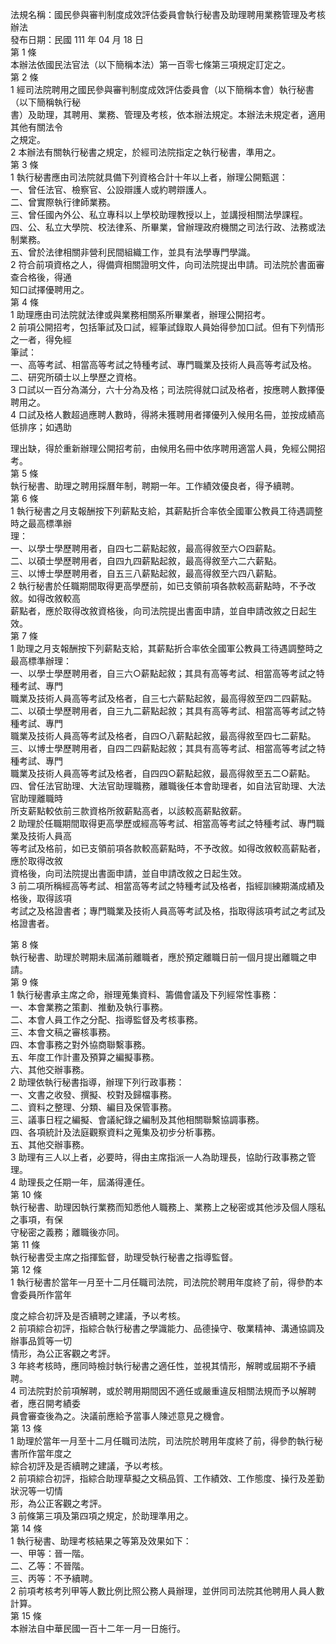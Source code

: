 法規名稱：國民參與審判制度成效評估委員會執行秘書及助理聘用業務管理及考核辦法  
發布日期：民國 111 年 04 月 18 日  
第 1 條  
本辦法依國民法官法（以下簡稱本法）第一百零七條第三項規定訂定之。  
第 2 條  
1 經司法院聘用之國民參與審判制度成效評估委員會（以下簡稱本會）執行秘書（以下簡稱執行秘  
書）及助理，其聘用、業務、管理及考核，依本辦法規定。本辦法未規定者，適用其他有關法令  
之規定。  
2 本辦法有關執行秘書之規定，於經司法院指定之執行秘書，準用之。  
第 3 條  
1 執行秘書應由司法院就具備下列資格合計十年以上者，辦理公開甄選：  
一、曾任法官、檢察官、公設辯護人或約聘辯護人。  
二、曾實際執行律師業務。  
三、曾任國內外公、私立專科以上學校助理教授以上，並講授相關法學課程。  
四、公、私立大學院、校法律系、所畢業，曾辦理政府機關之司法行政、法務或法制業務。  
五、曾於法律相關非營利民間組織工作，並具有法學專門學識。  
2 符合前項資格之人，得備齊相關證明文件，向司法院提出申請。司法院於書面審查合格後，得通  
知口試擇優聘用之。  
第 4 條  
1 助理應由司法院就法律或與業務相關系所畢業者，辦理公開招考。  
2 前項公開招考，包括筆試及口試，經筆試錄取人員始得參加口試。但有下列情形之一者，得免經  
筆試：  
一、高等考試、相當高等考試之特種考試、專門職業及技術人員高等考試及格。  
二、研究所碩士以上學歷之資格。  
3 口試以一百分為滿分，六十分為及格；司法院得就口試及格者，按應聘人數擇優聘用之。  
4 口試及格人數超過應聘人數時，得將未獲聘用者擇優列入候用名冊，並按成績高低排序；如遇助  


理出缺，得於重新辦理公開招考前，由候用名冊中依序聘用適當人員，免經公開招考。  
第 5 條  
執行秘書、助理之聘用採曆年制，聘期一年。工作績效優良者，得予續聘。  
第 6 條  
1 執行秘書之月支報酬按下列薪點支給，其薪點折合率依全國軍公教員工待遇調整時之最高標準辦  
理：  
一、以學士學歷聘用者，自四七二薪點起敘，最高得敘至六○四薪點。  
二、以碩士學歷聘用者，自四九四薪點起敘，最高得敘至六二六薪點。  
三、以博士學歷聘用者，自五三八薪點起敘，最高得敘至六四八薪點。  
2 執行秘書於任職期間取得更高學歷前，如已支領前項各款較高薪點時，不予改敘。如得改敘較高  
薪點者，應於取得改敘資格後，向司法院提出書面申請，並自申請改敘之日起生效。  
第 7 條  
1 助理之月支報酬按下列薪點支給，其薪點折合率依全國軍公教員工待遇調整時之最高標準辦理：  
一、以學士學歷聘用者，自三六○薪點起敘；其具有高等考試、相當高等考試之特種考試、專門  
職業及技術人員高等考試及格者，自三七六薪點起敘，最高得敘至四二四薪點。  
二、以碩士學歷聘用者，自三九二薪點起敘；其具有高等考試、相當高等考試之特種考試、專門  
職業及技術人員高等考試及格者，自四○八薪點起敘，最高得敘至四七二薪點。  
三、以博士學歷聘用者，自四二四薪點起敘；其具有高等考試、相當高等考試之特種考試、專門  
職業及技術人員高等考試及格者，自四四○薪點起敘，最高得敘至五二○薪點。  
四、曾任法官助理、大法官助理職務，離職後任本會助理者，如自法官助理、大法官助理離職時  
所支薪點較依前三款資格所敘薪點高者，以該較高薪點敘薪。  
2 助理於任職期間取得更高學歷或經高等考試、相當高等考試之特種考試、專門職業及技術人員高  
等考試及格前，如已支領前項各款較高薪點時，不予改敘。如得改敘較高薪點者，應於取得改敘  
資格後，向司法院提出書面申請，並自申請改敘之日起生效。  
3 前二項所稱經高等考試、相當高等考試之特種考試及格者，指經訓練期滿成績及格後，取得該項  
考試之及格證書者；專門職業及技術人員高等考試及格，指取得該項考試之考試及格證書者。  


第 8 條  
執行秘書、助理於聘期未屆滿前離職者，應於預定離職日前一個月提出離職之申請。  
第 9 條  
1 執行秘書承主席之命，辦理蒐集資料、籌備會議及下列經常性事務：  
一、本會業務之策劃、推動及執行事務。  
二、本會人員工作之分配、指導監督及考核事務。  
三、本會文稿之審核事務。  
四、本會事務之對外協商聯繫事務。  
五、年度工作計畫及預算之編擬事務。  
六、其他交辦事務。  
2 助理依執行秘書指導，辦理下列行政事務：  
一、文書之收發、撰擬、校對及歸檔事務。  
二、資料之整理、分類、編目及保管事務。  
三、議事日程之編擬、會議紀錄之編制及其他相關聯繫協調事務。  
四、各項統計及法庭觀察資料之蒐集及初步分析事務。  
五、其他交辦事務。  
3 助理有三人以上者，必要時，得由主席指派一人為助理長，協助行政事務之管理。  
4 助理長之任期一年，屆滿得連任。  
第 10 條  
執行秘書、助理因執行業務而知悉他人職務上、業務上之秘密或其他涉及個人隱私之事項，有保  
守秘密之義務；離職後亦同。  
第 11 條  
執行秘書受主席之指揮監督，助理受執行秘書之指導監督。  
第 12 條  
1 執行秘書於當年一月至十二月任職司法院，司法院於聘用年度終了前，得參酌本會委員所作當年  


度之綜合初評及是否續聘之建議，予以考核。  
2 前項綜合初評，指綜合執行秘書之學識能力、品德操守、敬業精神、溝通協調及辦事品質等一切  
情形，為公正客觀之考評。  
3 年終考核時，應同時檢討執行秘書之適任性，並視其情形，解聘或屆期不予續聘。  
4 司法院對於前項解聘，或於聘用期間因不適任或嚴重違反相關法規而予以解聘者，應召開考績委  
員會審查後為之。決議前應給予當事人陳述意見之機會。  
第 13 條  
1 助理於當年一月至十二月任職司法院，司法院於聘用年度終了前，得參酌執行秘書所作當年度之  
綜合初評及是否續聘之建議，予以考核。  
2 前項綜合初評，指綜合助理草擬之文稿品質、工作績效、工作態度、操行及差勤狀況等一切情  
形，為公正客觀之考評。  
3 前條第三項及第四項之規定，於助理準用之。  
第 14 條  
1 執行秘書、助理考核結果之等第及效果如下：  
一、甲等：晉一階。  
二、乙等：不晉階。  
三、丙等：不予續聘。  
2 前項考核考列甲等人數比例比照公務人員辦理，並併同司法院其他聘用人員人數計算。  
第 15 條  
本辦法自中華民國一百十二年一月一日施行。  


